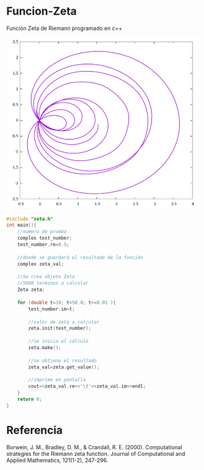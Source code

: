 # Funcion-Zeta
Función Zeta de Riemann programado en c++

![Alt text](https://raw.githubusercontent.com/RamiroBelmarM/Funcion-Zeta/main/zeta_test.png)

```cpp
#include "zeta.h"
int main(){
    //numero de prueba
    complex test_number;
    test_number.re=0.5;
    
    //donde se guardará el resultado de la función
    complex zeta_val;
    
    //Se crea objeto Zeta
    //5000 terminos a calcular
    Zeta zeta;
    
    for (double t=10; t<50.0; t+=0.01 ){
        test_number.im=t;
        
        //valor de zeta a calcular
        zeta.init(test_number);
        
        //se inicia el cálculo
        zeta.make();
        
        //se obtiene el resultado
        zeta_val=zeta.get_value();
        
        //imprime en pantalla
        cout<<zeta_val.re<<'\t'<<zeta_val.im<<endl;
    }
    return 0;
}
```

# Referencia

Borwein, J. M., Bradley, D. M., & Crandall, R. E. (2000). Computational strategies for the Riemann zeta function. Journal of Computational and Applied Mathematics, 121(1-2), 247-296.